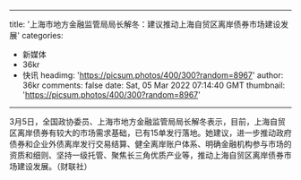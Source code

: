 
---
title: '上海市地方金融监管局局长解冬：建议推动上海自贸区离岸债券市场建设发展'
categories: 
 - 新媒体
 - 36kr
 - 快讯
headimg: 'https://picsum.photos/400/300?random=8967'
author: 36kr
comments: false
date: Sat, 05 Mar 2022 07:14:40 GMT
thumbnail: 'https://picsum.photos/400/300?random=8967'
---

<div>   
3月5日，全国政协委员、上海市地方金融监管局局长解冬表示，目前，上海自贸区离岸债券有较大的市场需求基础，已有15单发行落地。她建议，进一步推动政府债券和企业外债离岸发行交易结算、健全离岸账户体系、明确金融机构参与市场的资质和细则、坚持一级托管、聚焦长三角优质产业等，推动上海自贸区离岸债券市场建设发展。（财联社）  
</div>
            